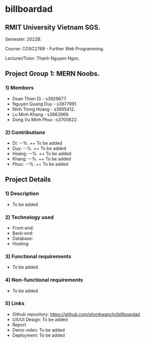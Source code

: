 # billboardad
## RMIT University Vietnam SGS.
Semester: 2022B.

Course: COSC2769 - Further Web Programming.

Lecturer/Tutor: Thanh Nguyen Ngoc.

## Project Group 1: MERN Noobs.
### 1) Members
+ Doan Thien Di - s3929677.
+ Nguyen Quang Duy - s3877991.
+ Ninh Trong Hoang - s3695412.
+ Lu Minh Khang - s3863969.
+ Dong Vu Minh Phuc -s3700622.
### 2) Contributions
+ Di: --%.
++ To be added
+ Duy: --%.
++ To be added
+ Hoang: --%.
++ To be added
+ Khang: --%.
++ To be added
+ Phuc: --%.
++ To be added

## Project Details
### 1) Description
+ To be added
### 2) Technology used
+ Front-end:
+ Back-end:
+ Database:
+ Hosting:
### 3) Functional requirements
+ To be added
### 4) Non-functional requirements
+ To be added
### 5) Links
+ Github repository: https://github.com/shynkwanchi/billboardad
+ UX/UI Design: To be added
+ Report
+ Demo video: To be added
+ Deployment: To be added
